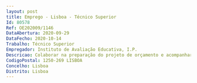 ```yaml
--- 
layout: post
title: Emprego - Lisboa - Técnico Superior
Id: 80578
Ref: OE202009/1146
DataAbertura: 2020-09-29
DataFecho: 2020-10-14
Trabalho: Técnico Superior
Empregador: Instituto de Avaliação Educativa, I.P.
Descricao: Colaborar na preparação do projeto de orçamento e acompanhar a respetiva evolução da execução orçamental. Analisar e instruir os pedidos de alterações orçamentais, os pedidos de abertura de créditos especiais, reforços orçamentais, descativações, etc., pedidos de integração de saldos. Realizar os procedimentos inerentes a todo o ciclo de despesa e de receita. Participar na elaboração e validação da Conta de Gerência. Produzir informação financeira diversa no âmbito orçamental, designadamente para efeitos estatísticos. Elaborar pareceres técnicos que sejam superiormente solicitados. Elaborar propostas de aquisição e acompanhamento processual de contratação pública. Realizar candidaturas a programas com financiamento internacional ou nacional e assegurar a respetiva gestão procedimental. Elaborar instrumentos de reporte de execução física e financeira dos programas. Constituir dossiê técnico e financeiro das candidaturas e compilar documentos de suporte à justificação de execução de despesa junto da autoridade de gestão e junto de outras entidades competentes. Inserir nas plataformas de gestão os registos de contratos e procedimentos de contratação pública, pedidos de pagamento adiamento ou reembolso, pedidos de reprogramação, relatórios de execução e outras comunicações inerentes às candidaturas efetuadas. Assegurar o acompanhamento financeiro dos projetos em curso no IAVE. Realizar outras atividades no âmbito das competências da Divisão de Gestão e Administração.
CodigoPostal: 1250-269 LISBOA
Concelho: Lisboa
Distrito: Lisboa
--- 
```

